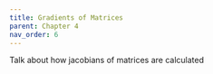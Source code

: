 ```yaml
---
title: Gradients of Matrices
parent: Chapter 4
nav_order: 6
---
```


Talk about how jacobians of matrices are calculated